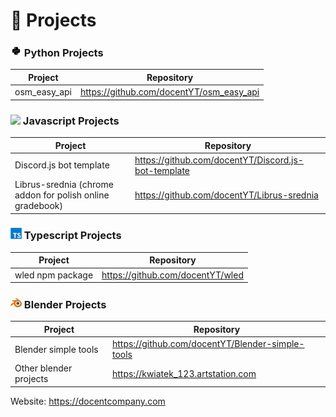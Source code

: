 # :file_folder: Projects

### <img src='https://raw.githubusercontent.com/vorillaz/devicons/ba75593fdf8d66496676a90cbf127d721f73e961/!SVG/python.svg' width='18'/> Python Projects
Project | Repository
------- | ----------
osm_easy_api | https://github.com/docentYT/osm_easy_api

### <img src='https://raw.github.com/voodootikigod/logo.js/master/js.png' width='18'/> Javascript Projects
Project | Repository
------- | ----------
Discord.js bot template | https://github.com/docentYT/Discord.js-bot-template
Librus-srednia (chrome addon for polish online gradebook) | https://github.com/docentYT/Librus-srednia

### <img src="https://raw.githubusercontent.com/devicons/devicon/master/icons/typescript/typescript-original.svg" width="18"/> Typescript Projects
Project | Repository
------------ | -------------
wled npm package | https://github.com/docentYT/wled

### <img src="https://raw.githubusercontent.com/devicons/devicon/master/icons/blender/blender-original.svg" width="18"/> Blender Projects
Project | Repository
------------ | -------------
Blender simple tools | https://github.com/docentYT/Blender-simple-tools
Other blender projects | https://kwiatek_123.artstation.com

Website: https://docentcompany.com
